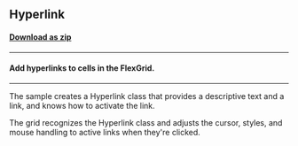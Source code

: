 ## Hyperlink
#### [Download as zip](https://minhaskamal.github.io/DownGit/#/home?url=https://github.com/GrapeCity/ComponentOne-WinForms-Samples/tree/master/NetFramework\FlexGrid\VB\Hyperlink)
____
#### Add hyperlinks to cells in the FlexGrid.
____
The sample creates a Hyperlink class that provides a descriptive text and a link, and knows how to activate the link. 

The grid recognizes the Hyperlink class and adjusts the cursor, styles, and mouse handling to active links when they're clicked. 